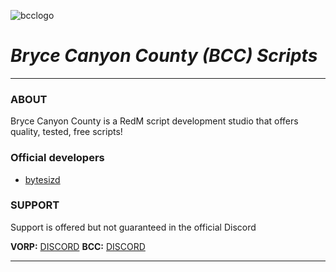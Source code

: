 ![bcclogo](https://user-images.githubusercontent.com/10902965/210523496-ed96ee1c-c12c-4999-b6d0-4c8cc3ae6e2e.png)

# ***Bryce Canyon County (BCC) Scripts***
___

### ABOUT
Bryce Canyon County is a RedM script development studio that offers quality, tested, free scripts!


### Official developers
  * [bytesizd](https://github.com/AndrewR3K)

### SUPPORT

Support is offered but not guaranteed in the official 
Discord

**VORP:** [DISCORD](https://discord.gg/DHGVAbCj7N)
**BCC:** [DISCORD](https://discord.gg/DuJjYJaq)
___
